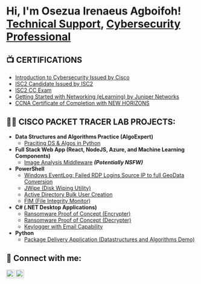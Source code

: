 <h1>Hi, I'm Osezua Irenaeus Agboifoh! <br/><a href="https://github.com/aurora-deth">Technical Support</a>, <a href="https://www.linkedin.com/in/osezua-agboifoh-b1b539238/">Cybersecurity Professional</a></h1>

<h2>📺 CERTIFICATIONS</h2>

- [Introduction to Cybersecurity Issued by Cisco](https://www.credly.com/badges/7d6452d3-d049-41f7-b021-e76e9c9723a4/public_url)
- [ISC2 Candidate Issued by ISC2](https://www.credly.com/badges/73c6f8c2-468c-4704-8afd-6b7b2e405a54/public_url)
- [ISC2 CC Exam](https://1drv.ms/i/s!AknZu-jGsnhsjROM74qpc6ECQe2d?e=jNDsw4)
- [Getting Started with Networking (eLearning) by Juniper Networks](https://learningportal.juniper.net/core/user_certificate_render.aspx?result=4565700&certificate=8)
- [CCNA Certificate of Completion with NEW HORIZONS](https://1drv.ms/b/s!AknZu-jGsnhsjRLuMf-4_EhfmX41?e=7F9Qiq) 
<h2>👨‍💻 CISCO PACKET TRACER LAB PROJECTS:</h2>

- <b>Data Structures and Algorithms Practice (AlgoExpert)</b>
  - [Praciting DS & Algos in Python](https://github.com/joshmadakor1/Algorithms-Practice)
- <b>Full Stack Web App (React, NodeJS, Azure, and Machine Learning Components)</b>
  - [Image Analysis Middleware](https://github.com/joshmadakor1/4chan-Image-Analysis-Middleware-C964) <b><i>(Potentially NSFW)</b></i>
- <b>PowerShell</b>
  - [Windows EventLog: Failed RDP Logins Source IP to full GeoData Conversion](https://github.com/joshmadakor1/Sentinel-Lab)
  - [JWipe (Disk Wiping Utility)](https://github.com/joshmadakor1/Jwipe.PowerShell)
  - [Active Directory Bulk User Creation](https://github.com/joshmadakor1/AD_PS)
  - [FIM (File Integrity Monitor)](https://github.com/joshmadakor1/PowerShell-Integrity-FIM)
- <b>C# (.NET Desktop Applications)</b>
  - [Ransomware Proof of Concept (Encrypter)](https://github.com/joshmadakor1/EncrypterPOC)
  - [Ransomware Proof of Concept (Decrypter)](https://github.com/joshmadakor1/DecrypterPOC)
  - [Keylogger with Email Capability](https://github.com/joshmadakor1/Key-Logger-With-Email)
- <b>Python</b>
  - [Package Delivery Application (Datastructures and Algorithms Demo)](https://github.com/joshmadakor1/Package-Delivery-Pathfinding-Algorithm)

<h2> 🤳 Connect with me:</h2>

[<img align="left" alt="JoshMadakor | Twitter" width="22px" src="https://cdn.jsdelivr.net/npm/simple-icons@v3/icons/twitter.svg" />][twitter]
[<img align="left" alt="JoshMadakor | LinkedIn" width="22px" src="https://cdn.jsdelivr.net/npm/simple-icons@v3/icons/linkedin.svg" />][linkedin]

[twitter]: https://twitter.com/Oz_rEtSyM
[linkedin]: https://www.linkedin.com/in/osezua-agboifoh-b1b539238
